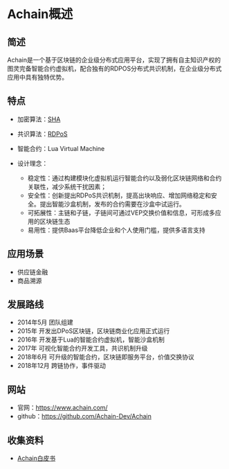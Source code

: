 # Achain概述

## 简述

Achain是一个基于区块链的企业级分布式应用平台，实现了拥有自主知识产权的图灵完备智能合约虚拟机，配合独有的RDPOS分布式共识机制，在企业级分布式应用中具有独特优势。

## 特点

- 加密算法：[SHA](../../核心技术/加密技术/散列算法-SHA系列.md)
- 共识算法：[RDPoS](../../核心技术/共识算法/共识算法-RDPOS.md)
- 智能合约：Lua Virtual Machine

- 设计理念：
    - 稳定性：通过构建模块化虚拟机运行智能合约以及弱化区块链网络和合约关联性，减少系统干扰因素；
    - 安全性：创新提出RDPoS共识机制，提高出块响应、增加网络稳定和安全。提出智能沙盒机制，发布的合约需要在沙盒中试运行。
    - 可拓展性：主链和子链，子链间可通过VEP交换价值和信息，可形成多应用的区块链生态
    - 易用性：提供Baas平台降低企业和个人使用门槛，提供多语言支持

## 应用场景

- 供应链金融
- 商品溯源

## 发展路线

- 2014年5月 团队组建
- 2015年 开发出DPoS区块链，区块链商业化应用正式运行
- 2016年 开发基于Lua的智能合约虚拟机，智能沙盒机制
- 2017年 可视化智能合约开发工具，共识机制升级
- 2018年6月 可升级的智能合约，区块链即服务平台，价值交换协议
- 2018年12月 跨链协作，事件驱动

## 网站

- 官网：<https://www.achain.com/>
- github：<https://github.com/Achain-Dev/Achain>

## 收集资料

- [Achain白皮书](Achain白皮书.md)